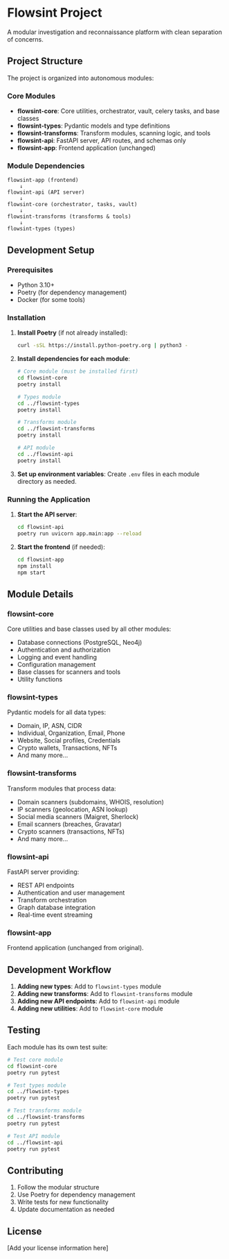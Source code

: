 # Flowsint Project

A modular investigation and reconnaissance platform with clean separation of concerns.

## Project Structure

The project is organized into autonomous modules:

### Core Modules

- **flowsint-core**: Core utilities, orchestrator, vault, celery tasks, and base classes
- **flowsint-types**: Pydantic models and type definitions
- **flowsint-transforms**: Transform modules, scanning logic, and tools
- **flowsint-api**: FastAPI server, API routes, and schemas only
- **flowsint-app**: Frontend application (unchanged)

### Module Dependencies

```
flowsint-app (frontend)
    ↓
flowsint-api (API server)
    ↓
flowsint-core (orchestrator, tasks, vault)
    ↓
flowsint-transforms (transforms & tools)
    ↓
flowsint-types (types)
```

## Development Setup

### Prerequisites

- Python 3.10+
- Poetry (for dependency management)
- Docker (for some tools)

### Installation

1. **Install Poetry** (if not already installed):
   ```bash
   curl -sSL https://install.python-poetry.org | python3 -
   ```

2. **Install dependencies for each module**:
   ```bash
   # Core module (must be installed first)
   cd flowsint-core
   poetry install
   
   # Types module
   cd ../flowsint-types
   poetry install
   
   # Transforms module
   cd ../flowsint-transforms
   poetry install
   
   # API module
   cd ../flowsint-api
   poetry install
   ```

3. **Set up environment variables**:
   Create `.env` files in each module directory as needed.

### Running the Application

1. **Start the API server**:
   ```bash
   cd flowsint-api
   poetry run uvicorn app.main:app --reload
   ```

2. **Start the frontend** (if needed):
   ```bash
   cd flowsint-app
   npm install
   npm start
   ```

## Module Details

### flowsint-core

Core utilities and base classes used by all other modules:

- Database connections (PostgreSQL, Neo4j)
- Authentication and authorization
- Logging and event handling
- Configuration management
- Base classes for scanners and tools
- Utility functions

### flowsint-types

Pydantic models for all data types:

- Domain, IP, ASN, CIDR
- Individual, Organization, Email, Phone
- Website, Social profiles, Credentials
- Crypto wallets, Transactions, NFTs
- And many more...

### flowsint-transforms

Transform modules that process data:

- Domain scanners (subdomains, WHOIS, resolution)
- IP scanners (geolocation, ASN lookup)
- Social media scanners (Maigret, Sherlock)
- Email scanners (breaches, Gravatar)
- Crypto scanners (transactions, NFTs)
- And many more...

### flowsint-api

FastAPI server providing:

- REST API endpoints
- Authentication and user management
- Transform orchestration
- Graph database integration
- Real-time event streaming

### flowsint-app

Frontend application (unchanged from original).

## Development Workflow

1. **Adding new types**: Add to `flowsint-types` module
2. **Adding new transforms**: Add to `flowsint-transforms` module
3. **Adding new API endpoints**: Add to `flowsint-api` module
4. **Adding new utilities**: Add to `flowsint-core` module

## Testing

Each module has its own test suite:

```bash
# Test core module
cd flowsint-core
poetry run pytest

# Test types module
cd ../flowsint-types
poetry run pytest

# Test transforms module
cd ../flowsint-transforms
poetry run pytest

# Test API module
cd ../flowsint-api
poetry run pytest
```

## Contributing

1. Follow the modular structure
2. Use Poetry for dependency management
3. Write tests for new functionality
4. Update documentation as needed

## License

[Add your license information here] 